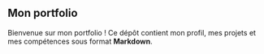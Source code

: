 ## Mon portfolio

Bienvenue sur mon portfolio ! Ce dépôt contient mon profil, mes projets et mes compétences sous format **Markdown**.